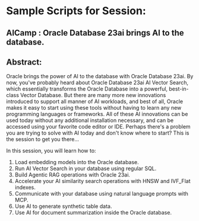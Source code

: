 # Sample Scripts for Session: 

## AICamp : Oracle Database 23ai brings AI to the database. 

## Abstract:
Oracle brings the power of AI to the database with Oracle Database 23ai. By now, you've probably heard about Oracle Database 23ai AI Vector 
Search, which essentially transforms the Oracle Database into a powerful, best-in-class Vector Database. But there are many more new innovations 
introduced to support all manner of AI workloads, and best of all, Oracle makes it easy to start using these tools without having to learn any new 
programming languages or frameworks. All of these AI innovations can be used today without any additional installation necessary, and can be
accessed using your favorite code editor or IDE. Perhaps there's a problem you are trying to solve with AI today and don't know where to start? This 
is the session to get you there...

In this session, you will learn how to:
1. Load embedding models into the Oracle database.
1. Run AI Vector Search in your database using regular SQL.
1. Build Agentic RAG operations with Oracle 23ai.
1. Accelerate your AI similarity search operations with HNSW and IVF_Flat indexes.
1. Communicate with your database using natural language prompts with MCP.
1. Use AI to generate synthetic table data.
1. Use AI for document summarization inside the Oracle database.
